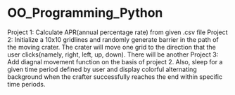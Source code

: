 # OO_Programming_Python
Project 1: Calculate APR(annual percentage rate) from given .csv file
Project 2: Initialize a 10x10 gridlines and randomly generate barrier in the path of the moving crater. The crater will move one grid to the direction that the user clicks(namely, right, left, up, down). There will be another
Project 3: Add diagnal movement function on the basis of project 2. Also, sleep for a given time period defined by user and display colorful alternating background when the crafter successfully reaches the end within specific time periods.
